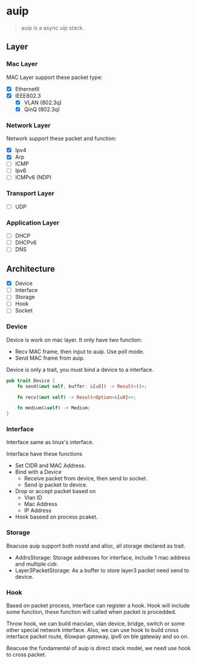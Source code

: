 # auip

> auip is a async uip stack.

## Layer

### Mac Layer

MAC Layer support these packet type:

- [X] EthernetII
- [X] IEEE802.3
  - [X] VLAN (802.3q)
  - [X] QinQ (802.3q)

### Network Layer

Network support these packet and function:

- [X] Ipv4
- [X] Arp
- [ ] ICMP
- [ ] Ipv6
- [ ] ICMPv6 (NDP)

### Transport Layer

- [ ] UDP

### Application Layer

- [ ] DHCP
- [ ] DHCPv6
- [ ] DNS

## Architecture

- [X] Device
- [ ] Interface
- [ ] Storage
- [ ] Hook
- [ ] Socket

### Device

Device is work on mac layer. It only have two function:

- Recv MAC frame, then input to auip. Use poll mode.
- Send MAC frame from auip.

Device is only a trait, you must bind a device to a interface.

``` rust
pub trait Device {
    fn send(&mut self, buffer: &[u8]) -> Result<()>;

    fn recv(&mut self) -> Result<Option<&[u8]>>;

    fn medium(&self) -> Medium;
}
```

### Interface

Interface same as linux's interface.

Interface have these functions

- Set CIDR and MAC Address.
- Bind with a Device
  - Receive packet from device, then send to socket.
  - Send ip packet to device.
- Drop or accept packet based on
  - Vlan ID
  - Mac Address
  - IP Address
- Hook baseed on process pcaket.

### Storage

Beacuse auip support both nostd and alloc, all storage declared as trait.

- AddrsStorage: Storage addresses for interface, include 1 mac address and multiple cidr.
- Layer3PacketStorage: As a buffer to store layer3 packet need send to device.

### Hook

Based on packet process, interface can register a hook. Hook will include some function,
these function will called when packet is procedded.

Throw hook, we can build macvlan, vlan device, bridge, switch or some other special network interface. 
Also, we can use hook to build cross interface packet route, 6lowpan gateway, ipv6 on ble gateway and so on.

Beacuse the fundamental of auip is direct stack model, we need use hook to cross packet.

